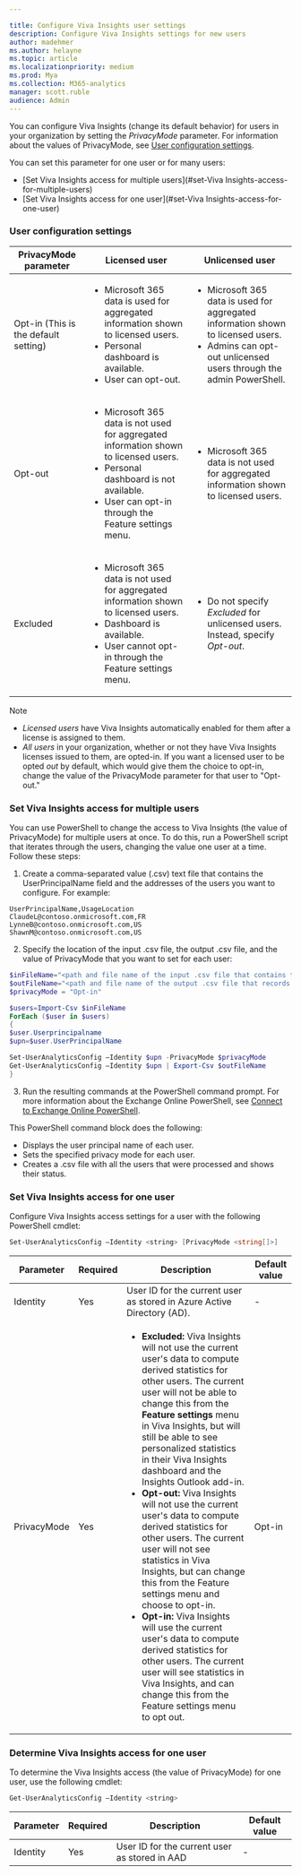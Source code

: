 ```yaml
---

title: Configure Viva Insights user settings
description: Configure Viva Insights settings for new users
author: madehmer
ms.author: helayne
ms.topic: article
ms.localizationpriority: medium 
ms.prod: Mya
ms.collection: M365-analytics
manager: scott.ruble
audience: Admin
---
```


You can configure Viva Insights (change its default behavior) for users in your organization by setting the *PrivacyMode* parameter. For information about the values of PrivacyMode, see [User configuration settings](#user-configuration-settings).

You can set this parameter for one user or for many users:  

* [Set Viva Insights access for multiple users](#set-Viva Insights-access-for-multiple-users)
* [Set Viva Insights access for one user](#set-Viva Insights-access-for-one-user)

### User configuration settings

PrivacyMode parameter  | Licensed user  | Unlicensed user
------------- | -------------  | ---------------
Opt-in (This is the default setting)        | <ul><li>Microsoft 365 data is used for aggregated information shown to licensed users.</li><li>Personal dashboard is available.</li><li>User can opt-out.</li></ul>  | <ul><li>Microsoft 365 data is used for aggregated information shown to licensed users.</li><li>Admins can opt-out unlicensed users through the admin PowerShell. </li></ul>  
Opt-out    | <ul><li>Microsoft 365 data is not used for aggregated information shown to licensed users.</li><li> Personal dashboard is not available.</li><li>User can opt-in through the Feature settings menu.</li></ul>   |  <ul><li> Microsoft 365 data is not used for aggregated information shown to licensed users.</li></ul>
Excluded   |<ul><li> Microsoft 365 data is not used for aggregated information shown to licensed users.</li><li>Dashboard is available.</li><li>User cannot opt-in through the Feature settings menu.</li></ul>  |<ul><li> Do not specify _Excluded_ for unlicensed users. Instead, specify _Opt-out_.</li></ul>

>[!Note]  
>
>* _Licensed users_ have Viva Insights automatically enabled for them after a license is assigned to them.
>* _All users_ in your organization, whether or not they have Viva Insights licenses issued to them, are opted-in. If you want a licensed user to be opted _out_ by default, which would give them the choice to opt-in, change the value of the PrivacyMode parameter for that user to "Opt-out."

### Set Viva Insights access for multiple users

You can use PowerShell to change the access to Viva Insights (the value of PrivacyMode) for multiple users at once. To do this, run a PowerShell script that iterates through the users, changing the value one user at a time. Follow these steps:

1. Create a comma-separated value (.csv) text file that contains the UserPrincipalName field and the addresses of the users you want to configure. For example:

```
UserPrincipalName,UsageLocation
ClaudeL@contoso.onmicrosoft.com,FR
LynneB@contoso.onmicrosoft.com,US
ShawnM@contoso.onmicrosoft.com,US
```

2. Specify the location of the input .csv file, the output .csv file, and the value of PrivacyMode that you want to set for each user:

```powershell
$inFileName="<path and file name of the input .csv file that contains the users, example: C:\admin\Users2License..csv>"
$outFileName="<path and file name of the output .csv file that records the results, example: C:\admin\Users2License-Done..csv>"
$privacyMode = "Opt-in"

$users=Import-Csv $inFileName
ForEach ($user in $users)
{
$user.Userprincipalname
$upn=$user.UserPrincipalName

Set-UserAnalyticsConfig –Identity $upn -PrivacyMode $privacyMode
Get-UserAnalyticsConfig –Identity $upn | Export-Csv $outFileName
}
```
3. Run the resulting commands at the PowerShell command prompt. For more information about the Exchange Online PowerShell, see [Connect to Exchange Online PowerShell](/powershell/exchange/connect-to-exchange-online-powershell).

This PowerShell command block does the following:

 * Displays the user principal name of each user.
 * Sets the specified privacy mode for each user.
 * Creates a .csv file with all the users that were processed and shows their status.

### Set Viva Insights access for one user

Configure Viva Insights access settings for a user with the following PowerShell cmdlet:

```powershell
Set-UserAnalyticsConfig –Identity <string> [PrivacyMode <string[]>]
```

Parameter   |   Required   |   Description   | Default value
----------  |  ----------  |  -------------- | -------------
Identity   |   Yes   | User ID for the current user as stored in Azure Active Directory (AD).   |   -
PrivacyMode   |   Yes   | <ul><li>__Excluded:__ Viva Insights will not use the current user's data to compute derived statistics for other users. The current user will not be able to change this from the **Feature settings** menu in Viva Insights, but will still be able to see personalized statistics in their Viva Insights dashboard and the Insights Outlook add-in.</li><li>__Opt-out:__ Viva Insights will not use the current user's data to compute derived statistics for other users. The current user will not see statistics in Viva Insights, but can change this from the Feature settings menu and choose to opt-in.</li><li>__Opt-in:__ Viva Insights will use the current user's data to compute derived statistics for other users. The current user will see statistics in Viva Insights, and can change this from the Feature settings menu to opt out.</li></ul>|  Opt-in
  
### Determine Viva Insights access for one user

To determine the Viva Insights access (the value of PrivacyMode) for one user, use the following cmdlet:

```powershell
Get-UserAnalyticsConfig –Identity <string>
```

Parameter   |   Required   |    Description    |   Default value
----------- | ------------ |  ---------------  | ---------------
Identity    |  Yes         |    User ID for the current user as stored in AAD  | -